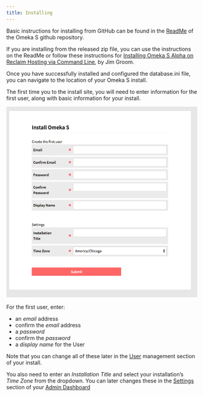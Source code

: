 ```yaml
---
title: Installing
---
```


Basic instructions for installing from GitHub can be found in the [ReadMe](https://github.com/omeka/omeka-s/blob/develop/README.md) of the Omeka S github repository.

If you are installing from the released zip file, you can use the instructions on the ReadMe or follow these instructions for [Installing Omeka S Alpha on Reclaim Hosting via Command Line](http://bavatuesdays.com/installing-omeka-s-alpha-on-reclaim-hosting-via-command-line/), by Jim Groom. 

Once you have successfully installed and configured the database.ini file, you can navigate to the location of your Omeka S install.

The first time you to the install site, you will need to enter information for the first user, along with basic information for your install. 

![Install dialog with options as described below](/files/os_install.png)

For the first user, enter:
* an *email* address
* confirm the *email* address
* a *password*
* confirm the *password*
* a *display name* for the User

Note that you can change all of these later in the [User](/user.md) management section of your install.

You also need to enter an *Installation Title* and select your installation’s *Time Zone* from the dropdown. You can later changes these in the [Settings](/settings.md) section of your [Admin Dashboard](/admin-dashboard.md)
